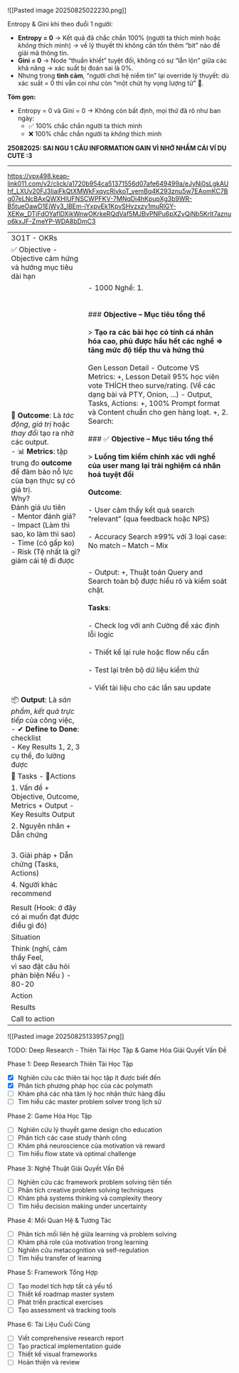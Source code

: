 


![[Pasted image 20250825022230.png]]


Entropy & Gini khi theo đuổi 1 người:
- **Entropy = 0** → Kết quả đã chắc chắn 100% (người ta thích mình hoặc _không_ thích mình) → về lý thuyết thì không cần tốn thêm “bit” nào để giải mã thông tin.
- **Gini = 0** → Node “thuần khiết” tuyệt đối, không có sự “lẫn lộn” giữa các khả năng → xác suất bị đoán sai là 0%.
- Nhưng trong **tình cảm**, “người chơi hệ niềm tin” lại override lý thuyết: dù xác suất = 0 thì vẫn coi như còn “một chút hy vọng lượng tử” 🤭.
    
**Tóm gọn:**
- Entropy = 0 và Gini = 0 → Không còn bất định, mọi thứ đã rõ như ban ngày:
    - ✅ 100% chắc chắn người ta thích mình
    - ❌ 100% chắc chắn người ta _không_ thích mình
    
**25082025: SAI NGU 1 CÂU INFORMATION GAIN VÌ NHỚ NHẦM CÁI VÍ DỤ CUTE :3** 



---
https://vpx498.keap-link011.com/v2/click/a1720b954ca51371556d07afe649499a/eJyNj0sLgkAUhf_LXUv20FJ3IiaiFkQtXMWkFxqycRivkoT_vemBq4K293znu5w7EAomKC7Bg07eLNcBAxQWXHIUFNSCWPFKV-7MNqDi4hKpupXg3b9WR-B5tueOawD1EjWy3_lBEm-iYxpvEk1KpvSHvzxzy1muRlGY-XEKw_DTjFdOYaflDXikWnwOKrkeRQdVaf5MJBvPNPu6pXZyQjNb5KrIt7aznuo6kxJF-ZmeYP-WDA8bDmC3

|                                                                                                                                                                                                                                                                                                                                               |                                                                                                                                                                                                                                                                                                                                                                                                                                                                                                                                                                                                                                                                                                                                                                                                                                                                                                                                                                                                                                                                                                   |
| --------------------------------------------------------------------------------------------------------------------------------------------------------------------------------------------------------------------------------------------------------------------------------------------------------------------------------------------- | ------------------------------------------------------------------------------------------------------------------------------------------------------------------------------------------------------------------------------------------------------------------------------------------------------------------------------------------------------------------------------------------------------------------------------------------------------------------------------------------------------------------------------------------------------------------------------------------------------------------------------------------------------------------------------------------------------------------------------------------------------------------------------------------------------------------------------------------------------------------------------------------------------------------------------------------------------------------------------------------------------------------------------------------------------------------------------------------------- |
| 3O1T - OKRs                                                                                                                                                                                                                                                                                                                                   |                                                                                                                                                                                                                                                                                                                                                                                                                                                                                                                                                                                                                                                                                                                                                                                                                                                                                                                                                                                                                                                                                                   |
| ✅ Objective - Objective cảm hứng và hướng mục tiêu dài hạn                                                                                                                                                                                                                                                                                    |                                                                                                                                                                                                                                                                                                                                                                                                                                                                                                                                                                                                                                                                                                                                                                                                                                                                                                                                                                                                                                                                                                   |
| 🎯 **Outcome**: Là _tác động_, _giá trị_ hoặc _thay đổi_ tạo ra nhờ các output.<br>- 📊 **Metrics**: tập trung đo **outcome** để đảm bảo nỗ lực của bạn thực sự có giá trị.<br>Why?<br>Đánh giá ưu tiên <br>- Mentor đánh giá? <br>- Impact (Làm thì sao, ko làm thì sao)<br>- Time (có gấp ko)<br>- Risk (Tệ nhất là gì? giảm cái tệ đi được | - 1000 Nghề: 1.<br>    <br><br>### **Objective – Mục tiêu tổng thể**<br><br>> **Tạo ra các bài học có tính cá nhân hóa cao, phủ được hầu hết các nghề => tăng mức độ tiếp thu và hứng thú**<br><br>Gen Lesson Detail - Outcome VS Metrics: +, Lesson Detail 95% học viên vote THÍCH theo surve/rating. (Về các dạng bài và PTY, Onion, ...) - Output, Tasks, Actions: +, 100% Prompt format và Content chuẩn cho gen hàng loạt. +, 2. Search:<br><br>### ✅ **Objective – Mục tiêu tổng thể**<br><br>> **Luồng tìm kiếm chính xác với nghề của user mang lại trải nghiệm cá nhân hoá tuyệt đối**<br><br>**Outcome**:<br><br>- User cảm thấy kết quả search “relevant” (qua feedback hoặc NPS)<br>    <br>- Accuracy Search ≥99% với 3 loại case: No match – Match – Mix<br>    <br><br>- Output: +, Thuật toán Query and Search toàn bộ được hiểu rõ và kiểm soát chặt.<br><br>**Tasks**:<br><br>- Check log với anh Cường để xác định lỗi logic<br>    <br>- Thiết kế lại rule hoặc flow nếu cần<br>    <br>- Test lại trên bộ dữ liệu kiểm thử<br>    <br>- Viết tài liệu cho các lần sau update |
| 📦 **Output**: Là _sản phẩm_, _kết quả trực tiếp_ của công việc,<br>- ✔ **Define to Done**: checklist<br>- Key Results 1, 2, 3 cụ thể, đo lường được                                                                                                                                                                                          |                                                                                                                                                                                                                                                                                                                                                                                                                                                                                                                                                                                                                                                                                                                                                                                                                                                                                                                                                                                                                                                                                                   |
| 🧩 Tasks - 🧩Actions                                                                                                                                                                                                                                                                                                                          |                                                                                                                                                                                                                                                                                                                                                                                                                                                                                                                                                                                                                                                                                                                                                                                                                                                                                                                                                                                                                                                                                                   |
| 1. Vấn đề + Objective, Outcome, Metrics + Output - Key Results Output<br>                                                                                                                                                                                                                                                                     |                                                                                                                                                                                                                                                                                                                                                                                                                                                                                                                                                                                                                                                                                                                                                                                                                                                                                                                                                                                                                                                                                                   |
| 2. Nguyên nhân + Dẫn chứng<br> <br>                                                                                                                                                                                                                                                                                                           |                                                                                                                                                                                                                                                                                                                                                                                                                                                                                                                                                                                                                                                                                                                                                                                                                                                                                                                                                                                                                                                                                                   |
| 3. Giải pháp + Dẫn chứng (Tasks, Actions)                                                                                                                                                                                                                                                                                                     |                                                                                                                                                                                                                                                                                                                                                                                                                                                                                                                                                                                                                                                                                                                                                                                                                                                                                                                                                                                                                                                                                                   |
| 4. Người khác recommend                                                                                                                                                                                                                                                                                                                       |                                                                                                                                                                                                                                                                                                                                                                                                                                                                                                                                                                                                                                                                                                                                                                                                                                                                                                                                                                                                                                                                                                   |
|                                                                                                                                                                                                                                                                                                                                               |                                                                                                                                                                                                                                                                                                                                                                                                                                                                                                                                                                                                                                                                                                                                                                                                                                                                                                                                                                                                                                                                                                   |
| Result (Hook: ở đây có ai muốn đạt được điều gì đó)                                                                                                                                                                                                                                                                                           |                                                                                                                                                                                                                                                                                                                                                                                                                                                                                                                                                                                                                                                                                                                                                                                                                                                                                                                                                                                                                                                                                                   |
| Situation                                                                                                                                                                                                                                                                                                                                     |                                                                                                                                                                                                                                                                                                                                                                                                                                                                                                                                                                                                                                                                                                                                                                                                                                                                                                                                                                                                                                                                                                   |
| Think (nghĩ, cảm thấy Feel, <br>vì sao đặt câu hỏi phản biện Nếu ) - 80-20                                                                                                                                                                                                                                                                    |                                                                                                                                                                                                                                                                                                                                                                                                                                                                                                                                                                                                                                                                                                                                                                                                                                                                                                                                                                                                                                                                                                   |
| Action                                                                                                                                                                                                                                                                                                                                        |                                                                                                                                                                                                                                                                                                                                                                                                                                                                                                                                                                                                                                                                                                                                                                                                                                                                                                                                                                                                                                                                                                   |
| Results                                                                                                                                                                                                                                                                                                                                       |                                                                                                                                                                                                                                                                                                                                                                                                                                                                                                                                                                                                                                                                                                                                                                                                                                                                                                                                                                                                                                                                                                   |
| Call to action                                                                                                                                                                                                                                                                                                                                |                                                                                                                                                                                                                                                                                                                                                                                                                                                                                                                                                                                                                                                                                                                                                                                                                                                                                                                                                                                                                                                                                                   |



![[Pasted image 20250825133957.png]]


TODO: Deep Research - Thiên Tài Học Tập & Game Hóa Giải Quyết Vấn Đề

Phase 1: Deep Research Thiên Tài Học Tập

- [x] Nghiên cứu các thiên tài học tập ít được biết đến
- [x] Phân tích phương pháp học của các polymath
- [ ] Khám phá các nhà tâm lý học nhận thức hàng đầu
- [ ] Tìm hiểu các master problem solver trong lịch sử

Phase 2: Game Hóa Học Tập

- [ ] Nghiên cứu lý thuyết game design cho education
- [ ] Phân tích các case study thành công
- [ ] Khám phá neuroscience của motivation và reward
- [ ] Tìm hiểu flow state và optimal challenge

Phase 3: Nghệ Thuật Giải Quyết Vấn Đề

- [ ] Nghiên cứu các framework problem solving tiên tiến
- [ ] Phân tích creative problem solving techniques
- [ ] Khám phá systems thinking và complexity theory
- [ ] Tìm hiểu decision making under uncertainty

Phase 4: Mối Quan Hệ & Tương Tác

- [ ] Phân tích mối liên hệ giữa learning và problem solving
- [ ] Khám phá role của motivation trong learning
- [ ] Nghiên cứu metacognition và self-regulation
- [ ] Tìm hiểu transfer of learning

Phase 5: Framework Tổng Hợp

- [ ] Tạo model tích hợp tất cả yếu tố
- [ ] Thiết kế roadmap master system
- [ ] Phát triển practical exercises
- [ ] Tạo assessment và tracking tools

Phase 6: Tài Liệu Cuối Cùng

- [ ] Viết comprehensive research report
- [ ] Tạo practical implementation guide
- [ ] Thiết kế visual frameworks
- [ ] Hoàn thiện và review
